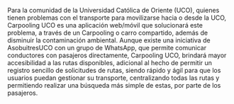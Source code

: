 Para la comunidad de la Universidad Católica de Oriente (UCO), quienes tienen problemas con el transporte para movilizarse hacia o desde la UCO, Carpooling UCO es una aplicación web/móvil que solucionará este problema, a través de un Carpooling o carro compartido, además de disminuir la contaminación ambiental. Aunque existe una iniciativa de AsobuitresUCO con un grupo de WhatsApp, que permite comunicar conductores con pasajeros directamente, Carpooling UCO, brindará mayor accesibilidad a las rutas disponibles, adicional al hecho de permitir un registro sencillo de solicitudes de rutas, siendo rápido y ágil para que los usuarios puedan gestionar su transporte, centralizando todas las rutas y permitiendo realizar una búsqueda más simple de estas, por parte de los pasajeros.
